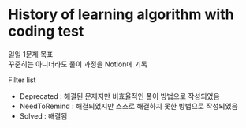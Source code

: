 # History of learning algorithm with coding test
일일 1문제 목표<br>
꾸준히는 아니더라도 풀이 과정을 Notion에 기록

Filter list
- Deprecated : 해결된 문제지만 비효율적인 풀이 방법으로 작성되었음
- NeedToRemind : 해결되었지만 스스로 해결하지 못한 방법으로 작성되었음
- Solved : 해결됨